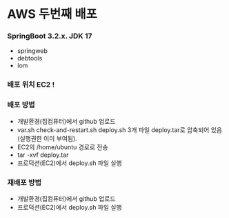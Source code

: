 [//]: # (h1 태그로 작성됨)
# AWS 두번째 배포 

[//]: # (h3 태그로 작성됨)
### SpringBoot 3.2.x. JDK 17

[//]: # (ul 태그로 작성됨)
- springweb
- debtools
- lom

### 배포 위치 EC2 !

### 배포 방법
- 개발환경(집컴퓨터)에서 github 업로드
- var.sh check-and-restart.sh deploy.sh 3개 파일 deploy.tar로 압축되어 있음(실행권한 이미 부여됨).
- EC2의 /home/ubuntu 경로로 전송
- tar -xvf deploy.tar
- 프로덕션(EC2)에서 deploy.sh 파일 실행

### 재배포 방법
- 개발환경(집컴퓨터)에서 github 업로드
- 프로덕션(EC2)에서 deploy.sh 파일 실행

